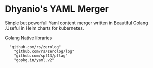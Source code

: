 # Dhyanio's YAML Merger

Simple but powerfull Yaml content merger written in Beautiful Golang .Useful in Helm charts for kubernetes.

Golang Native libraries
```golang
  "github.com/rs/zerolog"
	"github.com/rs/zerolog/log"
	"github.com/spf13/pflag"
	"gopkg.in/yaml.v2"
```
